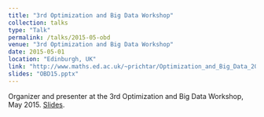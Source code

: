 ```yaml
---
title: "3rd Optimization and Big Data Workshop"
collection: talks
type: "Talk"
permalink: /talks/2015-05-obd
venue: "3rd Optimization and Big Data Workshop"
date: 2015-05-01
location: "Edinburgh, UK"
link: "http://www.maths.ed.ac.uk/~prichtar/Optimization_and_Big_Data_2015/index.html"
slides: "OBD15.pptx"
---
```


Organizer and presenter at the 3rd Optimization and Big Data Workshop, May 2015. [Slides](OBD15.pptx).
